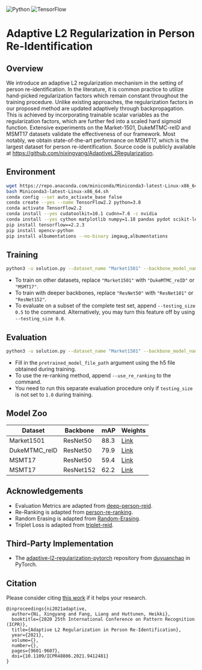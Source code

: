 ![Python](https://img.shields.io/badge/python-3.8-blue?style=flat-square&logo=python)
![TensorFlow](https://img.shields.io/badge/tensorflow-2.2.3-green?style=flat-square&logo=tensorflow)

# Adaptive L2 Regularization in Person Re-Identification

## Overview

We introduce an adaptive L2 regularization mechanism in the setting of person re-identification.
In the literature, it is common practice to utilize hand-picked regularization factors which remain constant throughout the training procedure.
Unlike existing approaches, the regularization factors in our proposed method are updated adaptively through backpropagation.
This is achieved by incorporating trainable scalar variables as the regularization factors, which are further fed into a scaled hard sigmoid function.
Extensive experiments on the Market-1501, DukeMTMC-reID and MSMT17 datasets validate the effectiveness of our framework.
Most notably, we obtain state-of-the-art performance on MSMT17, which is the largest dataset for person re-identification.
Source code is publicly available at https://github.com/nixingyang/AdaptiveL2Regularization.

## Environment

```bash
wget https://repo.anaconda.com/miniconda/Miniconda3-latest-Linux-x86_64.sh
bash Miniconda3-latest-Linux-x86_64.sh
conda config --set auto_activate_base false
conda create --yes --name TensorFlow2.2 python=3.8
conda activate TensorFlow2.2
conda install --yes cudatoolkit=10.1 cudnn=7.6 -c nvidia
conda install --yes cython matplotlib numpy=1.18 pandas pydot scikit-learn
pip install tensorflow==2.2.3
pip install opencv-python
pip install albumentations --no-binary imgaug,albumentations
```

## Training

```bash
python3 -u solution.py --dataset_name "Market1501" --backbone_model_name "ResNet50"
```

- To train on other datasets, replace `"Market1501"` with `"DukeMTMC_reID"` or `"MSMT17"`.
- To train with deeper backbones, replace `"ResNet50"` with `"ResNet101"` or `"ResNet152"`.
- To evaluate on a subset of the complete test set, append `--testing_size 0.5` to the command. Alternatively, you may turn this feature off by using `--testing_size 0.0`.

## Evaluation

```bash
python3 -u solution.py --dataset_name "Market1501" --backbone_model_name "ResNet50" --pretrained_model_file_path "?.h5" --output_folder_path "evaluation_only" --evaluation_only --freeze_backbone_for_N_epochs 0 --testing_size 1.0 --evaluate_testing_every_N_epochs 1
```

- Fill in the `pretrained_model_file_path` argument using the h5 file obtained during training.
- To use the re-ranking method, append `--use_re_ranking` to the command.
- You need to run this separate evaluation procedure only if `testing_size` is not set to `1.0` during training.

## Model Zoo

| Dataset | Backbone | mAP | Weights |
| - | - | - |- |
| Market1501 | ResNet50 | 88.3 | [Link](https://1drv.ms/u/s!Av-teFsyVR6WjmR-Jys9yzGLnVqm) |
| DukeMTMC_reID | ResNet50 | 79.9 | [Link](https://1drv.ms/u/s!Av-teFsyVR6WjmOBpAY4nCdnTrH3) |
| MSMT17 | ResNet50 | 59.4 | [Link](https://1drv.ms/u/s!Av-teFsyVR6WjmJzh8DHdFc5edDK) |
| MSMT17 | ResNet152 | 62.2 | [Link](https://1drv.ms/u/s!Av-teFsyVR6WjmWPtZpcZkNSYtoi) |

## Acknowledgements

- Evaluation Metrics are adapted from [deep-person-reid](https://github.com/KaiyangZhou/deep-person-reid/blob/v1.0.6/torchreid/metrics/rank_cylib/rank_cy.pyx).
- Re-Ranking is adapted from [person-re-ranking](https://github.com/zhunzhong07/person-re-ranking/blob/master/python-version/re_ranking_ranklist.py).
- Random Erasing is adapted from [Random-Erasing](https://github.com/zhunzhong07/Random-Erasing/blob/master/transforms.py).
- Triplet Loss is adapted from [triplet-reid](https://github.com/VisualComputingInstitute/triplet-reid/blob/master/loss.py).

## Third-Party Implementation

- The [adaptive-l2-regularization-pytorch](https://github.com/duyuanchao/adaptive-l2-regularization-pytorch) repository from [duyuanchao](https://github.com/duyuanchao) in PyTorch.

## Citation

Please consider citing [this work](https://ieeexplore.ieee.org/document/9412481) if it helps your research.

```
@inproceedings{ni2021adaptive,
  author={Ni, Xingyang and Fang, Liang and Huttunen, Heikki},
  booktitle={2020 25th International Conference on Pattern Recognition (ICPR)},
  title={Adaptive L2 Regularization in Person Re-Identification},
  year={2021},
  volume={},
  number={},
  pages={9601-9607},
  doi={10.1109/ICPR48806.2021.9412481}
}
```
